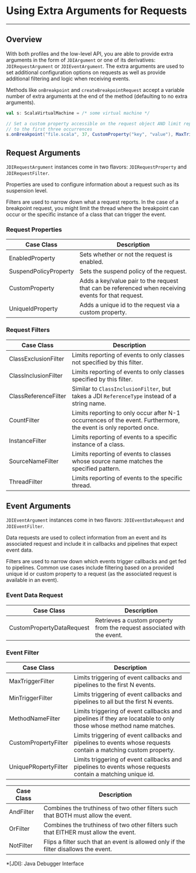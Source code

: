 # Using Extra Arguments for Requests

---

## Overview

With both profiles and the low-level API, you are able to provide extra
arguments in the form of `JDIArgument` or one of its derivatives:
`JDIRequestArgument` or `JDIEventArgument`. The extra arguments are used to
set additional configuration options on requests as well as provide additional
filtering and logic when receiving events.

Methods like `onBreakpoint` and `createBreakpointRequest` accept a variable
number of extra arguments at the end of the method (defaulting to no extra
arguments).

```scala
val s: ScalaVirtualMachine = /* some virtual machine */

// Set a custom property accessible on the request object AND limit reporting
// to the first three occurrences
s.onBreakpoint("file.scala", 37, CustomProperty("key", "value"), MaxTriggerFilter(3))
```

## Request Arguments

`JDIRequestArgument` instances come in two flavors: `JDIRequestProperty` and
`JDIRequestFilter`.

Properties are used to configure information about a request such as its
suspension level.

Filters are used to narrow down what a request reports. In the case of a
breakpoint request, you might limit the thread where the breakpoint can
occur or the specific instance of a class that can trigger the event.

### Request Properties

| Case Class            | Description                                                                                         |
| ----------            | -----------                                                                                         |
| EnabledProperty       | Sets whether or not the request is enabled.                                                         |
| SuspendPolicyProperty | Sets the suspend policy of the request.                                                             |
| CustomProperty        | Adds a key/value pair to the request that can be referenced when receiving events for that request. |
| UniqueIdProperty      | Adds a unique id to the request via a custom property.                                              |

### Request Filters

| Case Class           | Description                                                                                                      |
| ----------           | -----------                                                                                                      |
| ClassExclusionFilter | Limits reporting of events to only classes not specified by this filter.                                         |
| ClassInclusionFilter | Limits reporting of events to only classes specified by this filter.                                             |
| ClassReferenceFilter | Similar to `ClassInclusionFilter`, but takes a JDI `ReferenceType` instead of a string name.                     |
| CountFilter          | Limits reporting to only occur after N-1 occurrences of the event. Furthermore, the event is only reported once. |
| InstanceFilter       | Limits reporting of events to a specific instance of a class.                                                    |
| SourceNameFilter     | Limits reporting of events to classes whose source name matches the specified pattern.                           |
| ThreadFilter         | Limits reporting of events to the specific thread.                                                               |

## Event Arguments

`JDIEventArgument` instances come in two flavors: `JDIEventDataRequest` and
`JDIEventFilter`.

Data requests are used to collect information from an event and its
associated request and include it in callbacks and pipelines that expect
event data.

Filters are used to narrow down which events trigger callbacks and get fed to
pipelines. Common use cases include filtering based on a provided unique id
or custom property to a request (as the associated request is available in an
event).

### Event Data Request

| Case Class                | Description                                                             |
| ----------                | -----------                                                             |
| CustomPropertyDataRequest | Retrieves a custom property from the request associated with the event. |

### Event Filter

| Case Class           | Description                                                                                                       |
| ----------           | -----------                                                                                                       |
| MaxTriggerFilter     | Limits triggering of event callbacks and pipelines to the first N events.                                         |
| MinTriggerFilter     | Limits triggering of event callbacks and pipelines to all but the first N events.                                 |
| MethodNameFilter     | Limits triggering of event callbacks and pipelines if they are locatable to only those whose method name matches. |
| CustomPropertyFilter | Limits triggering of event callbacks and pipelines to events whose requests contain a matching custom property.   |
| UniquePRopertyFilter | Limits triggering of event callbacks and pipelines to events whose requests contain a matching unique id.         |

| Case Class | Description                                                                          |
| ---------- | -----------                                                                          |
| AndFilter  | Combines the truthiness of two other filters such that BOTH must allow the event.    |
| OrFilter   | Combines the truthiness of two other filters such that EITHER must allow the event.  |
| NotFilter  | Flips a filter such that an event is allowed only if the filter disallows the event. |

*[JDI]: Java Debugger Interface

